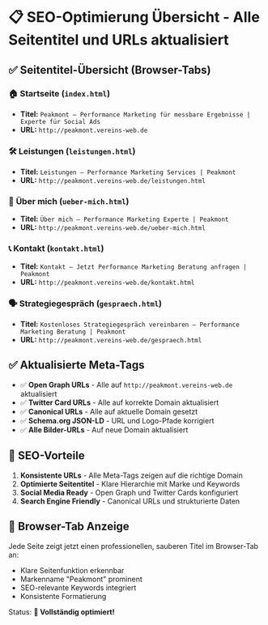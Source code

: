 # 📋 SEO-Optimierung Übersicht - Alle Seitentitel und URLs aktualisiert

## ✅ Seitentitel-Übersicht (Browser-Tabs)

### 🏠 **Startseite** (`index.html`)
- **Titel:** `Peakmont — Performance Marketing für messbare Ergebnisse | Experte für Social Ads`
- **URL:** `http://peakmont.vereins-web.de`

### 🛠️ **Leistungen** (`leistungen.html`)
- **Titel:** `Leistungen — Performance Marketing Services | Peakmont`
- **URL:** `http://peakmont.vereins-web.de/leistungen.html`

### 👤 **Über mich** (`ueber-mich.html`)
- **Titel:** `Über mich — Performance Marketing Experte | Peakmont`
- **URL:** `http://peakmont.vereins-web.de/ueber-mich.html`

### 📞 **Kontakt** (`kontakt.html`)
- **Titel:** `Kontakt — Jetzt Performance Marketing Beratung anfragen | Peakmont`
- **URL:** `http://peakmont.vereins-web.de/kontakt.html`

### 🗣️ **Strategiegespräch** (`gespraech.html`)
- **Titel:** `Kostenloses Strategiegespräch vereinbaren — Performance Marketing Beratung | Peakmont`
- **URL:** `http://peakmont.vereins-web.de/gespraech.html`

## ✅ Aktualisierte Meta-Tags

- ✅ **Open Graph URLs** - Alle auf `http://peakmont.vereins-web.de` aktualisiert
- ✅ **Twitter Card URLs** - Alle auf korrekte Domain aktualisiert  
- ✅ **Canonical URLs** - Alle auf aktuelle Domain gesetzt
- ✅ **Schema.org JSON-LD** - URL und Logo-Pfade korrigiert
- ✅ **Alle Bilder-URLs** - Auf neue Domain aktualisiert

## 🎯 SEO-Vorteile

1. **Konsistente URLs** - Alle Meta-Tags zeigen auf die richtige Domain
2. **Optimierte Seitentitel** - Klare Hierarchie mit Marke und Keywords
3. **Social Media Ready** - Open Graph und Twitter Cards konfiguriert
4. **Search Engine Friendly** - Canonical URLs und strukturierte Daten

## 📱 Browser-Tab Anzeige

Jede Seite zeigt jetzt einen professionellen, sauberen Titel im Browser-Tab an:
- Klare Seitenfunktion erkennbar
- Markenname "Peakmont" prominent
- SEO-relevante Keywords integriert
- Konsistente Formatierung

Status: **🎉 Vollständig optimiert!**
